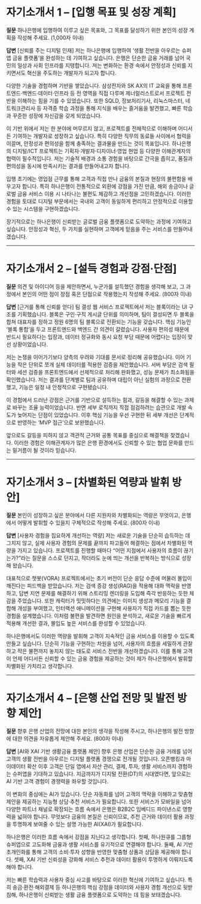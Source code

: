 # 자기소개서 1 – [입행 목표 및 성장 계획]

**질문**
하나은행에 입행하여 이루고 싶은 목표와, 그 목표를 달성하기 위한 본인의 성장 계획을 작성해 주세요. (1,000자 이내)

**답변**
[신뢰를 주는 디지털 인재]
저는 하나은행에 입행하여 ‘생활 전반을 아우르는 슈퍼앱 금융 플랫폼’을 완성하는 데 기여하고 싶습니다. 은행은 단순한 금융 거래를 넘어 국민의 일상과 사회 인프라를 지탱합니다. 저는 변화하는 환경 속에서 안정성과 신뢰를 지키면서도 혁신을 주도하는 개발자가 되고자 합니다.

다양한 기술을 경험하며 기반을 쌓았습니다. 삼성전자와 SK AX의 IT 교육을 통해 프론트엔드·백엔드·데이터·인프라 등 전 영역을 직접 다루며 제너럴리스트로서 프로젝트 전반을 이해하는 힘을 기를 수 있었습니다. 또한 SQLD, 정보처리기사, 리눅스마스터, 네트워크관리사 등 자격증 학습 과정을 통해 지식을 배우는 즐거움을 발견했고, 빠른 학습과 꾸준한 성장에 자신감을 갖게 되었습니다.

이 기반 위에서 저는 한 분야에 머무르지 않고, 프로젝트를 전체적으로 이해하며 어디서든 기여하는 개발자로 성장하고 싶습니다. 특히 다양한 직무의 동료들 사이에서 협력을 이끌며, 안정성과 편의성을 함께 충족하는 결과물을 만드는 것이 목표입니다. 하나은행의 디지털/ICT 프로젝트는 기획자·개발자·디자이너·영업 현업 등 다양한 이해관계자의 협력이 필수적입니다. 저는 기술적 배경과 소통 경험을 바탕으로 간극을 좁히고, 품질과 편의성을 동시에 만족시키는 결과를 만들어내고자 합니다.

입행 초기에는 영업점 근무를 통해 고객과 직접 만나 금융의 본질과 현장의 불편함을 배우고자 합니다. 특히 하나은행이 전통적으로 외환에 강점을 가진 만큼, 해외 송금이나 글로벌 금융 서비스 이용 시 나타나는 불편도 체감하고 개선점을 고민하겠습니다. 이러한 경험을 토대로 디지털 부문에서는 국내외 고객이 동일하게 편리하고 안정적으로 이용할 수 있는 시스템을 구현하겠습니다.

장기적으로는 하나은행이 신뢰받는 글로벌 금융 플랫폼으로 도약하는 과정에 기여하고 싶습니다. 안정성과 혁신, 두 가치를 실현하며 고객에게 믿음을 주는 서비스를 만들어내겠습니다.

---

# 자기소개서 2 – [설득 경험과 강점·단점]

**질문**
의견 및 아이디어 등을 제안하면서, 누군가를 설득했던 경험을 생각해 보고, 그 과정에서 본인의 어떤 점이 장점 혹은 단점으로 작용했는지 작성해 주세요. (800자 이내)

**답변**
[근거를 통해 신뢰를 얻다]
팀 결성 웹 서비스 프로젝트에서 저는 블록이라는 UI 구조를 기획했습니다. 블록은 구인·구직 게시글 단위를 의미하며, 팀이 결성되면 두 블록을 합쳐 대표자를 정하고 정원 6명의 팀 블록으로 전환되는 기능을 갖습니다. 핵심 기능인 ‘블록 통합’을 두고 프론트엔드와 백엔드 간 의견이 갈렸습니다. 사용자 편의성 때문에 반드시 필요하다는 입장과, 데이터 정규화와 동시 요청 부담 때문에 어렵다는 입장이 맞선 상황이었습니다.

저는 논쟁을 이어가기보다 양측의 우려와 기대를 문서로 정리해 공유했습니다. 이어 기능을 작은 단위로 쪼개 실제 데이터를 적용한 검증을 제안했습니다. 서버 부담은 검색 필터와 세션 검증을 프론트엔드에서 선제적으로 처리해 완화했고, 성능 문제가 최소화됨을 확인했습니다. 저는 결과를 단계별로 팀과 공유하며 대립이 아닌 실험의 과정으로 전환했고, 기능은 일정 내 안정적으로 구현됐습니다.

이 경험에서 드러난 강점은 근거를 기반으로 설득하는 힘과, 갈등을 해결할 수 있는 과제로 바꾸는 조율 능력이었습니다. 반면 세부 로직까지 직접 점검하려는 습관으로 개발 속도가 늦어지는 단점이 있었습니다. 이후 핵심 기능을 우선 구현한 뒤 세부 개선은 단계적으로 반영하는 ‘MVP 접근’으로 보완했습니다.

앞으로도 갈등을 피하지 않고 객관적 근거와 공통 목표를 중심으로 해결책을 찾겠습니다. 이러한 경험은 이해관계자가 많은 은행 환경에서도 신뢰할 수 있는 협업 문화를 만드는 밑거름이 될 것이라 믿습니다.

---

# 자기소개서 3 – [차별화된 역량과 발휘 방안]

**질문**
본인이 성장하고 싶은 분야에서 다른 지원자와 차별화되는 역량은 무엇이고, 은행에서 어떻게 발휘할 수 있을지 구체적으로 작성해 주세요. (800자 이내)

**답변**
[사용자 경험을 집요하게 개선하는 역량]
저는 새로운 기술을 단순히 습득하는 데 그치지 않고, 실제 사용자 경험의 문제를 끝까지 파고들어 해결하는 점에서 차별화된 역량을 가지고 있습니다. 프로젝트를 진행할 때마다 “어떤 지점에서 사용자의 흐름이 끊기는가?”라는 질문을 스스로 던지고, 작더라도 눈에 띄는 개선을 반복하는 방식으로 성장해 왔습니다.

대표적으로 챗봇(VORA) 프로젝트에서는 초기 버전이 단순 응답 수준에 머물러 몰입이 깨진다는 피드백을 받았습니다. 저는 검색 증강 생성(RAG)을 적용해 대화 맥락을 반영하고, 답변 지연 문제를 해결하기 위해 스트리밍 렌더링을 도입해 즉각 반응하는 듯한 체감을 주었습니다. 또한 캐릭터가 밋밋하다는 의견에는 이미지 생성과 메모리 기능을 결합해 개성을 부여했고, 인터랙션 애니메이션을 구현해 사용자가 직접 카드를 뽑는 듯한 경험을 설계했습니다. 이처럼 불편을 발견하면 원인을 분석하고, 새로운 기술을 빠르게 적용해 개선한 결과, 몰입도 높은 서비스를 완성할 수 있었습니다.

하나은행에서도 이러한 역량을 발휘해 고객이 지속적인 금융 서비스를 이용할 수 있도록 만들고 싶습니다. 단순히 기능을 구현하는 차원을 넘어, 사용자의 흐름을 세밀하게 관찰하고 작은 불편까지 놓치지 않는 태도로 서비스 전반을 개선하겠습니다. 이를 통해 고객이 언제 어디서든 신뢰할 수 있는 금융 경험을 제공하는 것이 제가 하나은행에서 발휘할 차별화된 가치라고 생각합니다.

---

# 자기소개서 4 – [은행 산업 전망 및 발전 방향 제안]

**질문**
향후 은행 산업의 전망에 대한 본인의 생각을 작성해 주시고, 하나은행의 발전 방향에 대한 의견을 자유롭게 제안해 주세요. (800자 이내)

**답변**
[AI와 XAI 기반 생활금융 플랫폼 제안]
향후 은행 산업은 단순한 금융 거래를 넘어 고객의 생활 전반을 아우르는 디지털 플랫폼 경쟁으로 전개될 것입니다. 오픈뱅킹과 마이데이터 확산 이후 고객은 단일 앱에서 자산 관리, 결제, 투자, 생활 서비스까지 경험하는 슈퍼앱을 기대하고 있습니다. 지금까지가 디지털 전환(DT)의 시대였다면, 앞으로는 AI 기반 고객 경험이 경쟁력을 좌우할 것입니다.

이 변화의 중심에는 AI가 있습니다. 단순 자동화를 넘어 고객의 맥락을 이해하고 맞춤형 제안을 제공하는 지능형 상담·추천 서비스가 필요합니다. 또한 서비스가 모바일을 넘어 다양한 파트너 채널로 확장되는 흐름 속에서 은행은 B2B2C 임베디드 파이낸스로 영향력을 넓혀야 합니다. 무엇보다 금융의 본질은 신뢰이므로, 추천 근거와 데이터 활용 과정을 투명하게 보여줄 수 있는 설명 가능한 AI(XAI)가 필요합니다.

하나은행은 이러한 흐름 속에서 강점을 지닌다고 생각합니다. 첫째, 하나원큐를 그룹형 슈퍼앱으로 고도화해 금융과 생활 서비스를 유기적으로 연결해야 합니다. 둘째, AI 기반 초개인화를 통해 고객의 소비·투자 성향을 반영한 맞춤형 상품과 상담을 제공해야 합니다. 셋째, XAI 기반 신뢰성을 강화해 서비스 추천과 데이터 활용이 투명하게 이뤄지도록 해야 합니다.

저는 빠른 학습력과 사용자 중심 사고를 바탕으로 이러한 혁신에 기여하고 싶습니다. 특히 송금·환전·해외결제 등 하나은행의 핵심 강점을 데이터와 사용자 경험 개선으로 뒷받침해, 하나은행이 신뢰받는 생활 금융 플랫폼으로 도약하는 데 힘을 보태겠습니다.
